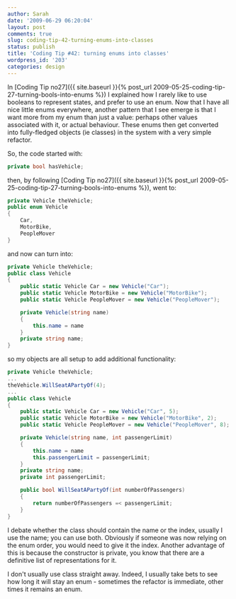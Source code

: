 ```yaml
---
author: Sarah
date: '2009-06-29 06:20:04'
layout: post
comments: true
slug: coding-tip-42-turning-enums-into-classes
status: publish
title: 'Coding Tip #42: turning enums into classes'
wordpress_id: '203'
categories: design
---
```


In [Coding Tip no27]({{ site.baseurl }}{% post_url 2009-05-25-coding-tip-27-turning-bools-into-enums %}) I explained how I rarely like to use booleans to represent states, and prefer to use an enum. Now that I have all nice little enums everywhere, another pattern that I see emerge is that I want more from my enum than just a value: perhaps other values associated with it, or actual behaviour. These enums then get converted into fully-fledged objects (ie classes) in the system with a very simple refactor.

So, the code started with:
``` csharp
private bool hasVehicle;
```

then, by following [Coding Tip no27]({{ site.baseurl }}{% post_url 2009-05-25-coding-tip-27-turning-bools-into-enums %}), went to:
``` csharp
private Vehicle theVehicle;
public enum Vehicle
{
    Car,
    MotorBike,
    PeopleMover
}
```

and now can turn into:
``` csharp
private Vehicle theVehicle;
public class Vehicle
{
    public static Vehicle Car = new Vehicle("Car");
    public static Vehicle MotorBike = new Vehicle("MotorBike");
    public static Vehicle PeopleMover = new Vehicle("PeopleMover");

    private Vehicle(string name)
    {
        this.name = name
    }
    private string name;
}
```

so my objects are all setup to add additional functionality:
``` csharp
private Vehicle theVehicle;
...
theVehicle.WillSeatAPartyOf(4);
...
public class Vehicle
{
    public static Vehicle Car = new Vehicle("Car", 5);
    public static Vehicle MotorBike = new Vehicle("MotorBike", 2);
    public static Vehicle PeopleMover = new Vehicle("PeopleMover", 8);

    private Vehicle(string name, int passengerLimit)
    {
        this.name = name
        this.passengerLimit = passengerLimit;
    }
    private string name;
    private int passengerLimit;

    public bool WillSeatAPartyOf(int numberOfPassengers)
    {
        return numberOfPassengers =< passengerLimit;
    }
}
```

I debate whether the class should contain the name or the index, usually I use the name; you can use both. Obviously if someone was now relying on the enum order, you would need to give it the index. Another advantage of this is because the constructor is private, you know that there are a definitive list of representations for it.

I don't usually use class straight away. Indeed, I usually take bets to see how long it will stay an enum - sometimes the refactor is immediate, other times it remains an enum.
